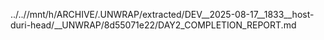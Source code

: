 ../..//mnt/h/ARCHIVE/.UNWRAP/extracted/DEV__2025-08-17__1833__host-duri-head/__UNWRAP/8d55071e22/DAY2_COMPLETION_REPORT.md